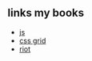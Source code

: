 ## links my books

- [js](https://kkeeth.github.io/books/js/)
- [css grid](https://kkeeth.github.io/books/css-grid/)
- [riot](https://kkeeth.github.io/books/riot/)

